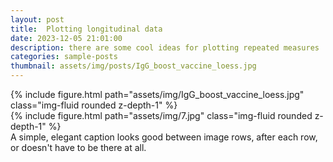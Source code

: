 ```yaml
---
layout: post
title:  Plotting longitudinal data
date: 2023-12-05 21:01:00
description: there are some cool ideas for plotting repeated measures
categories: sample-posts
thumbnail: assets/img/posts/IgG_boost_vaccine_loess.jpg
---
```






<div class="row mt-3">
    <div class="col-sm mt-3 mt-md-0">
        {% include figure.html path="assets/img/IgG_boost_vaccine_loess.jpg" class="img-fluid rounded z-depth-1" %}
    </div>
    <div class="col-sm mt-3 mt-md-0">
        {% include figure.html path="assets/img/7.jpg" class="img-fluid rounded z-depth-1" %}
    </div>
</div>
<div class="caption">
    A simple, elegant caption looks good between image rows, after each row, or doesn't have to be there at all.
</div>